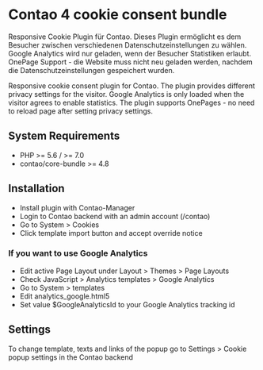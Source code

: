 # Contao 4 cookie consent bundle

Responsive Cookie Plugin für Contao.
Dieses Plugin ermöglicht es dem Besucher zwischen verschiedenen Datenschutzeinstellungen zu wählen.
Google Analytics wird nur geladen, wenn der Besucher Statistiken erlaubt.
OnePage Support - die Website muss nicht neu geladen werden, nachdem die Datenschutzeinstellungen gespeichert wurden.

Responsive cookie consent plugin for Contao.
The plugin provides different privacy settings for the visitor.
Google Analytics is only loaded when the visitor agrees to enable statistics.
The plugin supports OnePages - no need to reload page after setting privacy settings. 

## System Requirements 
- PHP >= 5.6 / >= 7.0
- contao/core-bundle >= 4.8

## Installation
- Install plugin with Contao-Manager
- Login to Contao backend with an admin account (/contao)
- Go to System > Cookies
- Click template import button and accept override notice

### If you want to use Google Analytics
- Edit active Page Layout under Layout > Themes > Page Layouts
- Check JavaScript > Analytics templates > Google Analytics
- Go to System > templates
- Edit analytics_google.html5
- Set value $GoogleAnalyticsId to your Google Analytics tracking id

## Settings
To change template, texts and links of the popup go to Settings > Cookie popup settings in the Contao backend

